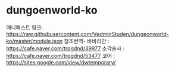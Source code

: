 # dungoenworld-ko
매니페스트 링크: https://raw.githubusercontent.com/VedminStuden/dungeonworld-ko/master/module.json
참조번역- 바바리안 : https://cafe.naver.com/trpgdnd/39977
          소각술사 : https://cafe.naver.com/trpgdnd/53477
              코어 : https://sites.google.com/view/dwtemporary/
